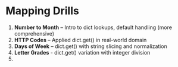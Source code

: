 # Mapping Drills

1. **Number to Month** – Intro to dict lookups, default handling (more comprehensive)
2. **HTTP Codes** – Applied dict.get() in real-world domain
3. **Days of Week** – dict.get() with string slicing and normalization
4. **Letter Grades** - dict.get() variation with integer division
5. 